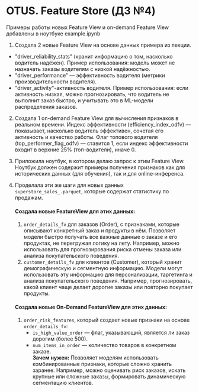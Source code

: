 # OTUS. Feature Store (ДЗ №4)

Примеры работы новых Feature View и on-demand Feature View добавлены в ноутбуке example.ipynb

1) Создала 2 новые Feature View на основе данных примера из лекции. 
- "driver_reliability_stats" (хранит информацию о том, насколько водитель надёжен). Пример использования: модель может не назначать заказы водителям с низкой надёжностью.
- "driver_performance" — эффективность водителя (метрики производительности водителя).
- "driver_activity"-активность водителя. Пример использования: если активность низкая, можно прогнозировать, что водитель не выполнит заказ быстро, и учитывать это в ML-модели распределения заказов.

2) Создала 1 on-demand Feature View для вычисления признаков в реальном времени. 
Индекс эффективности (efficiency_index_odfv) — показывает, насколько водитель эффективен, сочетая его активность и качество работы.
Флаг топового водителя (top_performer_flag_odfv) — ставится 1, если индекс эффективности входит в верхние 25% (топ-водители), иначе 0.

3) Приложила ноутбук, в котором делаю запрос к этим Feature View. Ноутбук должен содержит примеры получения признаков как для исторических данных (для обучения), так и для online-инференса.

4) Проделала эти же шаги для новых данных `superstore_sales_.parquet`, которые содержат статистику по продажам.

    #### Создала новые FeatureView для этих данных:
    1. `order_details_fv` для заказов (Order), с признаками, которые описывают конкретный заказ и продукты в нём. Позволяет модели быстро получать все важные данные о заказе и его продуктах, не перегружая логику на лету. Например, можно использовать для прогнозирования риска отмены заказа или анализа покупательского поведения.
    2. `customer_details_fv` для клиентов (Customer), который хранит демографическую и сегментную информацию. Модели могут использовать эту информацию для персонализации, таргетинга и анализа покупательского поведения. Например, прогнозировать, какой клиент чаще делает дорогие заказы или повторно покупает продукты.

    #### Создала новые On-Demand FeatureView для этих данных:
    1. `order_risk_features`, который создает новые признаки на основе `order_details_fv`:
        - `is_high_value_order` — флаг, указывающий, является ли заказ дорогим (более 500).
        - `num_items_in_order` — количество товаров в конкретном заказе.   
        **Зачем нужен:** Позволяет моделям использовать комбинированные признаки, которые сложно хранить заранее. Например, можно оценивать риск заказов, искать крупные или сложные заказы, формировать динамическую сегментацию клиентов.